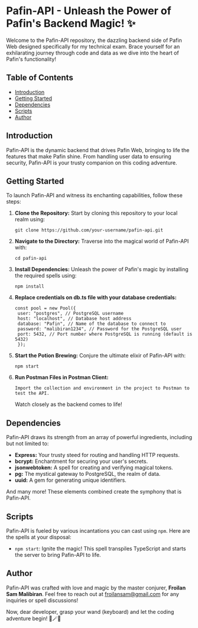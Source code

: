 # Pafin-API - Unleash the Power of Pafin's Backend Magic! ✨

Welcome to the Pafin-API repository, the dazzling backend side of Pafin Web designed specifically for my technical exam. Brace yourself for an exhilarating journey through code and data as we dive into the heart of Pafin's functionality!

## Table of Contents

- [Introduction](#introduction)
- [Getting Started](#getting-started)
- [Dependencies](#dependencies)
- [Scripts](#scripts)
- [Author](#author)

## Introduction

Pafin-API is the dynamic backend that drives Pafin Web, bringing to life the features that make Pafin shine. From handling user data to ensuring security, Pafin-API is your trusty companion on this coding adventure.

## Getting Started

To launch Pafin-API and witness its enchanting capabilities, follow these steps:

1. **Clone the Repository:** Start by cloning this repository to your local realm using:

   ```
   git clone https://github.com/your-username/pafin-api.git
   ```

2. **Navigate to the Directory:** Traverse into the magical world of Pafin-API with:

   ```
   cd pafin-api
   ```

3. **Install Dependencies:** Unleash the power of Pafin's magic by installing the required spells using:

   ```
   npm install
   ```

4. **Replace credentials on db.ts file with your database credentials:**

   ```
   const pool = new Pool({
    user: "postgres", // PostgreSQL username
    host: "localhost", // Database host address
    database: "Pafin", // Name of the database to connect to
    password: "malibiran1234", // Password for the PostgreSQL user
    port: 5432, // Port number where PostgreSQL is running (default is 5432)
    });
   ```

5. **Start the Potion Brewing:** Conjure the ultimate elixir of Pafin-API with:

   ```
   npm start

   ```

6. **Run Postman Files in Postman Client:**
   ```
   Import the collection and environment in the project to Postman to test the API.
   ```
   Watch closely as the backend comes to life!

## Dependencies

Pafin-API draws its strength from an array of powerful ingredients, including but not limited to:

- **Express:** Your trusty steed for routing and handling HTTP requests.
- **bcrypt:** Enchantment for securing your user's secrets.
- **jsonwebtoken:** A spell for creating and verifying magical tokens.
- **pg:** The mystical gateway to PostgreSQL, the realm of data.
- **uuid:** A gem for generating unique identifiers.

And many more! These elements combined create the symphony that is Pafin-API.

## Scripts

Pafin-API is fueled by various incantations you can cast using `npm`. Here are the spells at your disposal:

- `npm start`: Ignite the magic! This spell transpiles TypeScript and starts the server to bring Pafin-API to life.

## Author

Pafin-API was crafted with love and magic by the master conjurer, **Froilan Sam Malibiran**. Feel free to reach out at froilansam@gmail.com for any inquiries or spell discussions!

Now, dear developer, grasp your wand (keyboard) and let the coding adventure begin! 🚀🪄🔮
